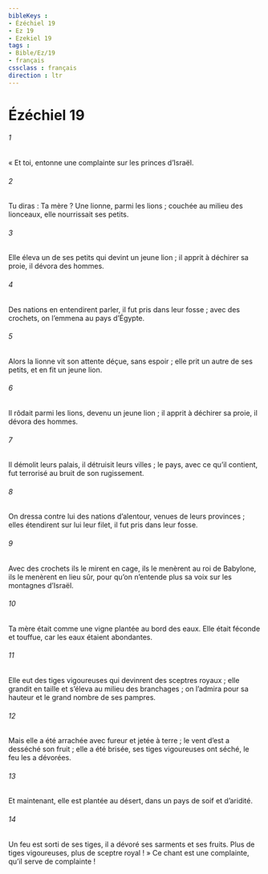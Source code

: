 ```yaml
---
bibleKeys : 
- Ézéchiel 19
- Ez 19
- Ezekiel 19
tags : 
- Bible/Ez/19
- français
cssclass : français
direction : ltr
---
```


# Ézéchiel 19

###### 1
« Et toi, entonne une complainte sur les princes d’Israël.
###### 2
Tu diras :
Ta mère ? Une lionne,
parmi les lions ;
couchée au milieu des lionceaux,
elle nourrissait ses petits.
###### 3
Elle éleva un de ses petits
qui devint un jeune lion ;
il apprit à déchirer sa proie,
il dévora des hommes.
###### 4
Des nations en entendirent parler,
il fut pris dans leur fosse ;
avec des crochets, on l’emmena au pays d’Égypte.
###### 5
Alors la lionne vit son attente déçue,
sans espoir ;
elle prit un autre de ses petits,
et en fit un jeune lion.
###### 6
Il rôdait parmi les lions,
devenu un jeune lion ;
il apprit à déchirer sa proie,
il dévora des hommes.
###### 7
Il démolit leurs palais,
il détruisit leurs villes ;
le pays, avec ce qu’il contient, fut terrorisé
au bruit de son rugissement.
###### 8
On dressa contre lui des nations d’alentour,
venues de leurs provinces ;
elles étendirent sur lui leur filet,
il fut pris dans leur fosse.
###### 9
Avec des crochets ils le mirent en cage,
ils le menèrent au roi de Babylone,
ils le menèrent en lieu sûr,
pour qu’on n’entende plus sa voix
sur les montagnes d’Israël.
###### 10
Ta mère était comme une vigne
plantée au bord des eaux.
Elle était féconde et touffue,
car les eaux étaient abondantes.
###### 11
Elle eut des tiges vigoureuses
qui devinrent des sceptres royaux ;
elle grandit en taille
et s’éleva au milieu des branchages ;
on l’admira pour sa hauteur
et le grand nombre de ses pampres.
###### 12
Mais elle a été arrachée avec fureur
et jetée à terre ;
le vent d’est a desséché son fruit ;
elle a été brisée,
ses tiges vigoureuses ont séché,
le feu les a dévorées.
###### 13
Et maintenant, elle est plantée au désert,
dans un pays de soif et d’aridité.
###### 14
Un feu est sorti de ses tiges,
il a dévoré ses sarments et ses fruits.
Plus de tiges vigoureuses,
plus de sceptre royal ! »
Ce chant est une complainte, qu’il serve de complainte !
